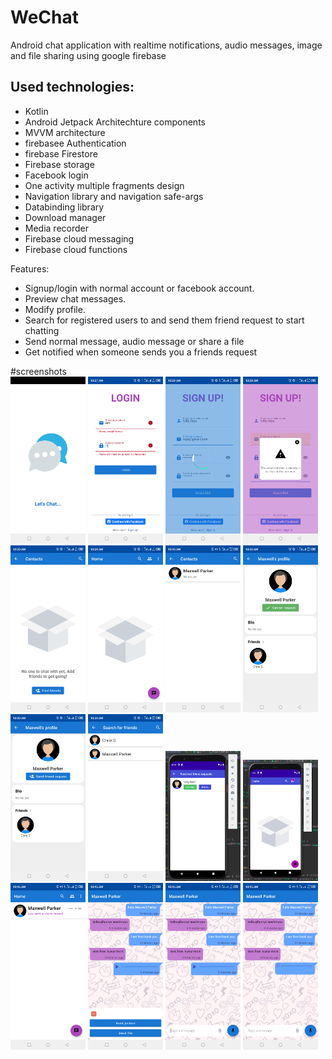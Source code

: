 # WeChat
Android chat application with realtime notifications, audio messages, image and file sharing using google firebase

Used technologies:<br>
-------------------
- Kotlin<br>
- Android Jetpack Architechture components <br>
- MVVM architecture <br>
- firebasee Authentication  <br> 
- firebase Firestore  <br> 
- Firebase storage  <br> 
- Facebook login <br>
- One activity multiple fragments design<br>
- Navigation library and navigation safe-args<br>
- Databinding library<br>
- Download manager<br>
- Media recorder<br>
- Firebase cloud messaging<br>
- Firebase cloud functions<br>

Features:<br>

- Signup/login with normal account or facebook account.<br>
- Preview chat messages.<br>
- Modify profile.<br>
- Search for registered users to and send them friend request to start chatting<br>
- Send normal message, audio message or share a file<br>
- Get notified when someone sends you a friends request<br>

#screenshots<br>
<img src="https://github.com/Gilly-Chris/WeChat/blob/dev/screenshots/Screenshot_20220731-102704.png" width="120">
<img src="https://github.com/Gilly-Chris/WeChat/blob/dev/screenshots/Screenshot_20220731-102737.png" width="120">
<span><img src="https://github.com/Gilly-Chris/WeChat/blob/dev/screenshots/Screenshot_20220731-102939.png" width="120"></span>
<img src="https://github.com/Gilly-Chris/WeChat/blob/dev/screenshots/Screenshot_20220731-102918.png" width="120">
<span><img src="https://github.com/Gilly-Chris/WeChat/blob/dev/screenshots/Screenshot_20220731-103028.png" width="120"></span>
<img src="https://github.com/Gilly-Chris/WeChat/blob/dev/screenshots/Screenshot_20220731-102946.png" width="120">
<img src="https://github.com/Gilly-Chris/WeChat/blob/dev/screenshots/Screenshot_20220731-104309.png" width="120">
<img src="https://github.com/Gilly-Chris/WeChat/blob/dev/screenshots/Screenshot_20220731-103050.png" width="120">
<img src="https://github.com/Gilly-Chris/WeChat/blob/dev/screenshots/Screenshot_20220731-103041.png" width="120">
<img src="https://github.com/Gilly-Chris/WeChat/blob/dev/screenshots/Screenshot_20220731-103033.png" width="120">
<img src="https://github.com/Gilly-Chris/WeChat/blob/dev/screenshots/Screenshot%20from%202022-07-31%2010-52-58.png" width="120">
<img src="https://github.com/Gilly-Chris/WeChat/blob/dev/screenshots/Screenshot%20from%202022-07-31%2010-52-01.png" width="120">
<span><img src="https://github.com/Gilly-Chris/WeChat/blob/dev/screenshots/Screenshot_20220731-104658.png" width="120"></span>
<span><img src="https://github.com/Gilly-Chris/WeChat/blob/dev/screenshots/Screenshot_20220731-104551.png" width="120"></span>
<img src="https://github.com/Gilly-Chris/WeChat/blob/dev/screenshots/Screenshot_20220731-104526.png" width="120">
<img src="https://github.com/Gilly-Chris/WeChat/blob/dev/screenshots/Screenshot_20220731-104518.png" width="120">

